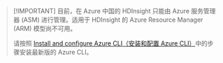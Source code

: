 > [!IMPORTANT] 目前，在 Azure 中国的 HDInsight 只能由 Azure 服务管理器 (ASM) 进行管理。适用于 HDInsight 的 Azure Resource Manager (ARM) 模型尚不可用。<p>请按照 [Install and configure Azure CLI（安装和配置 Azure CLI）](../articles/xplat-cli-install.md)中的步骤安装最新版的 Azure CLI。

<!---HONumber=Mooncake_0530_2016-->